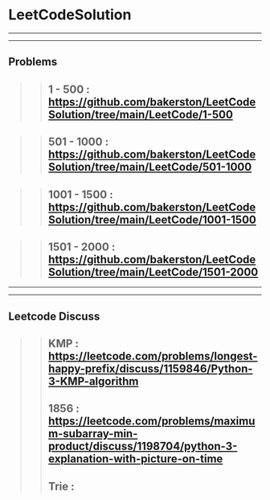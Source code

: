 # LeetCodeSolution

---
---

## Problems
>>## 1 - 500 : https://github.com/bakerston/LeetCodeSolution/tree/main/LeetCode/1-500

>>## 501 - 1000 : https://github.com/bakerston/LeetCodeSolution/tree/main/LeetCode/501-1000

>>## 1001 - 1500 : https://github.com/bakerston/LeetCodeSolution/tree/main/LeetCode/1001-1500

>>## 1501 - 2000 : https://github.com/bakerston/LeetCodeSolution/tree/main/LeetCode/1501-2000
---
---
## Leetcode Discuss
>>## KMP : https://leetcode.com/problems/longest-happy-prefix/discuss/1159846/Python-3-KMP-algorithm
>>## 1856 : https://leetcode.com/problems/maximum-subarray-min-product/discuss/1198704/python-3-explanation-with-picture-on-time
>>## Trie : 
